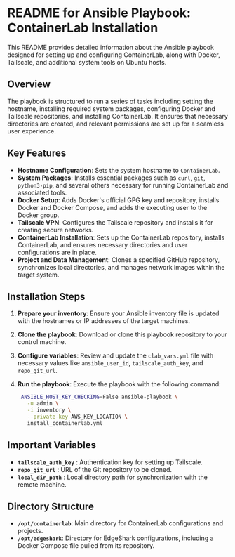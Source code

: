 # README for Ansible Playbook: ContainerLab Installation

This README provides detailed information about the Ansible playbook designed for setting up and configuring ContainerLab, along with Docker, Tailscale, and additional system tools on Ubuntu hosts.

## Overview

The playbook is structured to run a series of tasks including setting the hostname, installing required system packages, configuring Docker and Tailscale repositories, and installing ContainerLab. It ensures that necessary directories are created, and relevant permissions are set up for a seamless user experience.

## Key Features

- **Hostname Configuration**: Sets the system hostname to `ContainerLab`.
- **System Packages**: Installs essential packages such as `curl`, `git`, `python3-pip`, and several others necessary for running ContainerLab and associated tools.
- **Docker Setup**: Adds Docker's official GPG key and repository, installs Docker and Docker Compose, and adds the executing user to the Docker group.
- **Tailscale VPN**: Configures the Tailscale repository and installs it for creating secure networks.
- **ContainerLab Installation**: Sets up the ContainerLab repository, installs ContainerLab, and ensures necessary directories and user configurations are in place.
- **Project and Data Management**: Clones a specified GitHub repository, synchronizes local directories, and manages network images within the target system.

## Installation Steps

1. **Prepare your inventory**: Ensure your Ansible inventory file is updated with the hostnames or IP addresses of the target machines.
2. **Clone the playbook**: Download or clone this playbook repository to your control machine.
3. **Configure variables**: Review and update the `clab_vars.yml` file with necessary values like `ansible_user_id`, `tailscale_auth_key`, and `repo_git_url`.
4. **Run the playbook**: Execute the playbook with the following command:

   ```bash
    ANSIBLE_HOST_KEY_CHECKING=False ansible-playbook \
      -u admin \
      -i inventory \
      --private-key AWS_KEY_LOCATION \
      install_containerlab.yml 
    ```

## Important Variables

- **`tailscale_auth_key`** : Authentication key for setting up Tailscale.
- **`repo_git_url`** : URL of the Git repository to be cloned.
- **`local_dir_path`** : Local directory path for synchronization with the remote machine.

## Directory Structure

- **`/opt/containerlab`**: Main directory for ContainerLab configurations and projects.
- **`/opt/edgeshark`**: Directory for EdgeShark configurations, including a Docker Compose file pulled from its repository.
